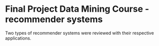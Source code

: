 # Final Project Data Mining Course - recommender systems
 Two types of recommender systems were reviewed with their respective applications.
